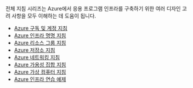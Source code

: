 전체 지침 시리즈는 Azure에서 응용 프로그램 인프라를 구축하기 위한 여러 디자인 고려 사항을 모두 이해하는 데 도움이 됩니다.

* [Azure 구독 및 계정 지침](../articles/virtual-machines/virtual-machines-windows-infrastructure-subscription-accounts-guidelines.md)
* [Azure 인프라 명명 지침](../articles/virtual-machines/virtual-machines-windows-infrastructure-naming-guidelines.md)
* [Azure 리소스 그룹 지침](../articles/virtual-machines/virtual-machines-windows-infrastructure-resource-groups-guidelines.md)
* [Azure 저장소 지침](../articles/virtual-machines/virtual-machines-windows-infrastructure-storage-solutions-guidelines.md)
* [Azure 네트워킹 지침](../articles/virtual-machines/virtual-machines-windows-infrastructure-networking-guidelines.md)
* [Azure 가용성 집합 지침](../articles/virtual-machines/virtual-machines-windows-infrastructure-availability-sets-guidelines.md)
* [Azure 가상 컴퓨터 지침](../articles/virtual-machines/virtual-machines-windows-infrastructure-virtual-machine-guidelines.md)
* [Azure 인프라 연습 예제](../articles/virtual-machines/virtual-machines-windows-infrastructure-example.md)

<!---HONumber=AcomDC_0706_2016-->